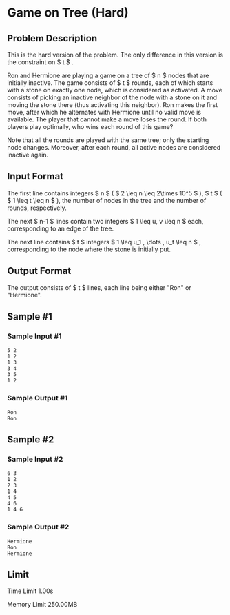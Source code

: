 # Game on Tree (Hard)

## Problem Description

This is the hard version of the problem. The only difference in this version is the constraint on $ t $ .

Ron and Hermione are playing a game on a tree of $ n $ nodes that are initially inactive. The game consists of $ t $ rounds, each of which starts with a stone on exactly one node, which is considered as activated. A move consists of picking an inactive neighbor of the node with a stone on it and moving the stone there (thus activating this neighbor). Ron makes the first move, after which he alternates with Hermione until no valid move is available. The player that cannot make a move loses the round. If both players play optimally, who wins each round of this game?

Note that all the rounds are played with the same tree; only the starting node changes. Moreover, after each round, all active nodes are considered inactive again.

## Input Format

The first line contains integers $ n $ ( $ 2 \leq n \leq 2\times 10^5 $ ), $ t $ ( $ 1 \leq t \leq n $ ), the number of nodes in the tree and the number of rounds, respectively.

The next $ n-1 $ lines contain two integers $ 1 \leq u, v \leq n $ each, corresponding to an edge of the tree.

The next line contains $ t $ integers $ 1 \leq u_1 , \dots , u_t \leq n $ , corresponding to the node where the stone is initially put.

## Output Format

The output consists of $ t $ lines, each line being either "Ron" or "Hermione".

## Sample #1

### Sample Input #1

```
5 2
1 2
1 3
3 4
3 5
1 2
```

### Sample Output #1

```
Ron
Ron
```

## Sample #2

### Sample Input #2

```
6 3
1 2
2 3
1 4
4 5
4 6
1 4 6
```

### Sample Output #2

```
Hermione
Ron
Hermione
```

## Limit



Time Limit
1.00s

Memory Limit
250.00MB